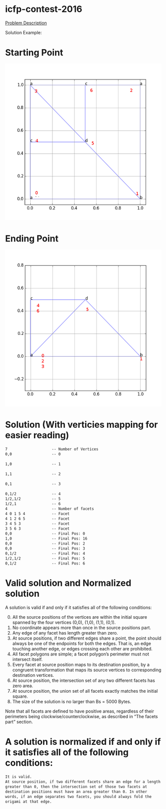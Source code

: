 # icfp-contest-2016


[Problem Description](http://icfpc2016.blogspot.com/2016/08/task-description.html)

Solution Example:
# Starting Point
![starting](/images/solution_src.png)
# Ending Point
![Ending](/images/solution_dest.png)

# Solution (With verticies mapping for easier reading)
```
7                    -- Number of Vertices
0,0                  -- 0

1,0                  -- 1

1,1                  -- 2

0,1                  -- 3

0,1/2                -- 4
1/2,1/2              -- 5
1/2,1                -- 6
4                    -- Number of facets
4 0 1 5 4            -- Facet
4 1 2 6 5            -- Facet
3 4 5 3              -- Facet
3 5 6 3              -- Facet
0,0                  -- Final Pos: 0
1,0                  -- Final Pos: 16
0,0                  -- Final Pos: 2
0,0                  -- Final Pos: 3
0,1/2                -- Final Pos: 4
1/2,1/2              -- Final Pos: 5
0,1/2                -- Final Pos: 6
```

# Valid solution and Normalized solution

A solution is valid if and only if it satisfies all of the following conditions:

0.    All the source positions of the vertices are within the initial square spanned by the four vertices (0,0), (1,0), (1,1), (0,1).
1.    No coordinate appears more than once in the source positions part.
2.    Any edge of any facet has length greater than zero.
3.    At source positions, if two different edges share a point, the point should always be one of the endpoints for both the edges. That is, an edge touching another edge, or edges crossing each other are prohibited.
4.    All facet polygons are simple; a facet polygon’s perimeter must not intersect itself.
5.    Every facet at source position maps to its destination position, by a congruent transformation that maps its source vertices to corresponding destination vertices.
6.    At source position, the intersection set of any two different facets has zero area.
7.    At source position, the union set of all facets exactly matches the initial square.
8.    The size of the solution is no larger than Bs = 5000 Bytes.

Note that all facets are defined to have positive areas, regardless of their perimeters being clockwise/counterclockwise, as described in “The facets part” section.

# A solution is normalized if and only if it satisfies all of the following conditions:

    It is valid.
    At source position, if two different facets share an edge for a length greater than 0, then the intersection set of those two facets at destination positions must have an area greater than 0. In other words, if an edge separates two facets, you should always fold the origami at that edge.

